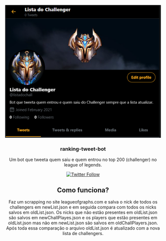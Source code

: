
<div align="center">
    <img alt="twitter_profile" src="twitterchallprofile.png" />
<div/>


<h3 align="center">ranking-tweet-bot</h2></h3>
<p align="center">Um bot que tweeta quem saiu e quem entrou no top 200 (challenger) no league of legends.</p>

<div align="center">
    <a href="https://twitter.com/listadochall" target="_blank">
        <img alt="Twitter Follow" src="https://img.shields.io/twitter/follow/listadochall?label=Siga%20no%20Twitter&style=social">
    </a>
</div>


## Como funciona?

Faz um scrapping no site leagueofgraphs.com e salva o nick de todos os challengers em <a src="https://github.com/alk0051/ranking-tweet-bot/blob/master/src/data/Lists/newList.json">newList.json</a> e em seguida compara com todos os nicks salvos em <a src="https://github.com/alk0051/ranking-tweet-bot/blob/master/src/data/Lists/oldList.json">oldList.json</a>. Os nicks que não estão presentes em oldList.json são salvos em <a src="https://github.com/alk0051/ranking-tweet-bot/blob/master/src/data/Players/newChallPlayers.json">newChallPlayes.json</a> e os players que estão presentes em oldList.json mas não em newList.json são salvos em <a src="https://github.com/alk0051/ranking-tweet-bot/blob/master/src/data/Players/oldChallPlayers.json">oldChallPlayers.json</a>. Após toda essa comparação o arquivo oldList.json é atualizado com a nova lista de challengers.
